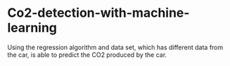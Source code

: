 # Co2-detection-with-machine-learning
Using the regression algorithm and data set, which has different data from the car, is able to predict the CO2 produced by the car.
